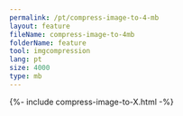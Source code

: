 ```yaml
---
permalink: /pt/compress-image-to-4-mb
layout: feature
fileName: compress-image-to-4mb
folderName: feature
tool: imgcompression
lang: pt
size: 4000
type: mb
---
```


{%- include compress-image-to-X.html -%}
